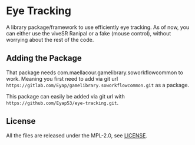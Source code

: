 # Eye Tracking

A library package/framework to use efficiently eye tracking. As of now, you can either use the viveSR Ranipal or a fake (mouse control), without worrying about the rest of the code.

## Adding the Package

That package needs com.maellacour.gamelibrary.soworkflowcommon to work. Meaning you first need to add via git url `https://gitlab.com/Eyap/gamelibrary.soworkflowcommon.git` as a package.

This package can easily be added via git url with `https://github.com/Eyap53/eye-tracking.git`.

## License

All the files are released under the MPL-2.0, see [LICENSE](./LICENSE).
